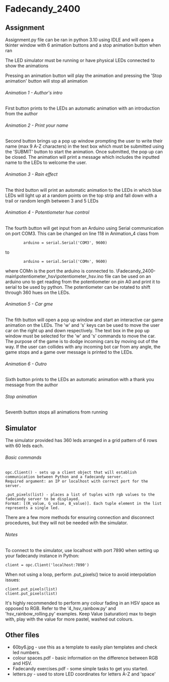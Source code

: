 # Fadecandy_2400

## Assignment

Assignment.py file can be ran in python 3.10 using IDLE and will open a tkinter window with 6 animation buttons and a stop animation button when ran

The LED simulator must be running or have physical LEDs connected to show the animations

Pressing an animation button will play the animation and pressing the 'Stop animation' button will stop all animation

###### Animation 1 - Author's intro

First button prints to the LEDs an automatic animation with an introduction from the author

###### Animation 2 - Print your name

Second button brings up a pop up window prompting the user to write their name (max 9 A-Z characters) in the text box which must be submitted using the 'SUBMIT' button to start the animation. Once submitted, the pop up can be closed. The animation will print a message which includes the inputted name to the LEDs to welcome the user.

###### Animation 3 - Rain effect

The third button will print an automatic animation to the LEDs in which blue LEDs will light up at a random points on the top strip and fall down with a trail or random length between 3 and 5 LEDs

###### Animation 4 - Potentiometer hue control

The fourth button will get input from an Arduino using Serial communication on port COM3. This can be changed on line 118 in Animation_4 class from
```
        arduino = serial.Serial('COM3', 9600)
```
to 
```
        arduino = serial.Serial('COMn', 9600)
```
where COMn is the port the arduino is connected to. \Fadecandy_2400-main\potentiometer_hsv\potentiometer_hsv.ino file can be used on an arduino uno to get reading from the potentiometer on pin A0 and print it to serial to be used by python. The potentiometer can be rotated to shift through 360 hues on the LEDs.

###### Animation 5 - Car gme

The fith button will open a pop up window and start an interactive car game animation on the LEDs. The 'w' and 's' keys can be used to move the user car on the right up and down respectively. The text box in the pop up window must be selected for the 'w' and 's' commands to move the car. The purpose of the game is to dodge incoming cars by moving out of the way. If the user can collides with any incoming bot car from any angle, the game stops and a game over message is printed to the LEDs.

###### Animation 6 - Outro

Sixth button prints to the LEDs an automatic animation with a thank you message from the author

###### Stop animation

Seventh button stops all animations from running

## Simulator

The simulator provided has 360 leds arranged in a grid pattern of 6 rows with 60 leds each.

###### Basic commands
```
opc.Client() - sets up a client object that will establish communication between Python and a fadecandy server.
Required argument: an IP or localhost with correct port for the server.
```

```
.put_pixels(list) - places a list of tuples with rgb values to the fadecandy server to be displayed.
Format: [(R_value, G_value, B_value)]. Each tuple element in the list represents a single led.
```

There are a few more methods for ensuring connection and disconnect procedures, but they will not be needed with the simulator.

###### Notes

To connect to the simulator, use localhost with port 7890 when setting up your fadecandy instance in Python: 
```
client = opc.Client('localhost:7890')
```

When not using a loop, perform .put_pixels() twice to avoid interpolation issues:
```
client.put_pixels(list)
client.put_pixels(list)
```

It's highly recommended to perform any colour fading in an HSV space as opposed to RGB. Refer to the '4_hsv_rainbow.py' and 'hsv_rainbow_rolling.py' examples. Keep Value (saturation) max to begin with, play with the value for more pastel, washed out colours.  

## Other files

- 60by6.jpg - use this as a template to easily plan templates and check led numbers.
- colour spaces.pdf - basic information on the difference between RGB and HSV. 
- Fadecandy exercises.pdf - some simple tasks to get you started.
- letters.py - used to store LED coordinates for letters A-Z and 'space'